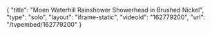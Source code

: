 {
    "title": "Moen Waterhill Rainshower Showerhead in Brushed Nickel",
    "type": "solo",
    "layout": "iframe-static",
    "videoId": "162779200",
    "url": "\/tvpembed\/162779200"
}
